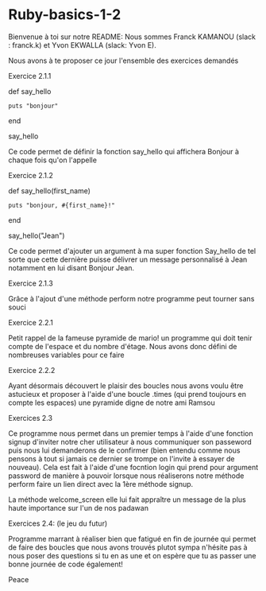 # Ruby-basics-1-2

Bienvenue à toi sur notre README:
Nous sommes Franck KAMANOU (slack : franck.k)
et Yvon EKWALLA (slack: Yvon E).


Nous avons à te proposer ce jour l'ensemble des exercices demandés 


Exercice 2.1.1 

def say_hello

	puts "bonjour"

end

say_hello

Ce code permet de définir la fonction say_hello qui affichera Bonjour à chaque fois qu'on l'appelle

Exercice 2.1.2

def say_hello(first_name)

	puts "bonjour, #{first_name}!"
	
end

say_hello("Jean")


Ce code permet d'ajouter un argument à ma super fonction Say_hello de tel sorte que cette dernière puisse délivrer un message personnalisé à Jean notamment en lui disant Bonjour Jean.

Exercice 2.1.3

Grâce à l'ajout d'une méthode perform notre programme peut tourner sans souci

Exercice 2.2.1 

Petit rappel de la fameuse pyramide de mario! un programme qui doit tenir compte de l'espace et du nombre d'étage. Nous avons donc défini de nombreuses variables pour ce faire

Exercice 2.2.2

Ayant désormais découvert le plaisir des boucles nous avons voulu être astucieux et proposer à l'aide d'une boucle .times (qui prend toujours en compte les espaces) une pyramide digne de notre ami Ramsou


Exercices 2.3

Ce programme nous permet dans un premier temps à l'aide d'une fonction signup d'inviter notre cher utilisateur à nous communiquer son passeword puis nous lui demanderons de le confirmer (bien entendu comme nous pensons à tout si jamais ce dernier se trompe on l'invite à essayer de nouveau). Cela est fait à l'aide d'une focntion login qui prend pour argument password de manière à pouvoir lorsque nous réaliserons notre méthode perform faire un lien direct avec la 1ère méthode signup.


La méthode welcome_screen elle lui fait appraître un message de la plus haute importance sur l'un de nos padawan


Exercices 2.4: (le jeu du futur)

Programme marrant à réaliser bien que fatigué en fin de journée qui permet de faire des boucles que nous avons trouvés plutot sympa n'hésite pas à nous poser des questions si tu en as une et on espère que tu as passer une bonne journée de code également!

Peace 

 